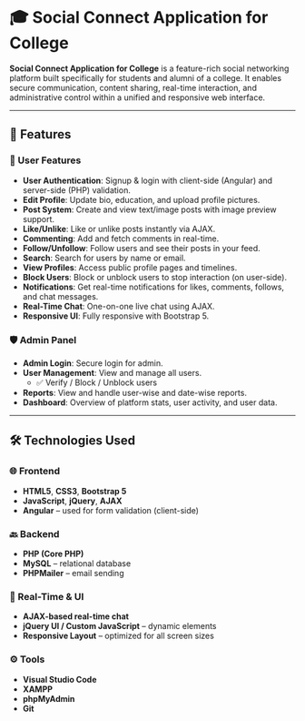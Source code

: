 # 🎓 Social Connect Application for College

**Social Connect Application for College** is a feature-rich social networking platform built specifically for students and alumni of a college.
It enables secure communication, content sharing, real-time interaction, and administrative control within a unified and responsive web interface.


---

## 📌 Features

### 👥 User Features
- **User Authentication**: Signup & login with client-side (Angular) and server-side (PHP) validation.
- **Edit Profile**: Update bio, education, and upload profile pictures.
- **Post System**: Create and view text/image posts with image preview support.
- **Like/Unlike**: Like or unlike posts instantly via AJAX.
- **Commenting**: Add and fetch comments in real-time.
- **Follow/Unfollow**: Follow users and see their posts in your feed.
- **Search**: Search for users by name or email.
- **View Profiles**: Access public profile pages and timelines.
- **Block Users**: Block or unblock users to stop interaction (on user-side).
- **Notifications**: Get real-time notifications for likes, comments, follows, and chat messages.
- **Real-Time Chat**: One-on-one live chat using AJAX.
- **Responsive UI**: Fully responsive with Bootstrap 5.

### 🛡️ Admin Panel
- **Admin Login**: Secure login for admin.
- **User Management**: View and manage all users.
  - ✅ Verify / Block / Unblock users
- **Reports**: View and handle user-wise and date-wise reports.
- **Dashboard**: Overview of platform stats, user activity, and user data.


---

## 🛠️ Technologies Used

### 🌐 Frontend
- **HTML5**, **CSS3**, **Bootstrap 5**
- **JavaScript**, **jQuery**, **AJAX**
- **Angular** – used for form validation (client-side)

### 🔙 Backend
- **PHP (Core PHP)**
- **MySQL** – relational database
- **PHPMailer** – email sending

### 📲 Real-Time & UI
- **AJAX-based real-time chat** 
- **jQuery UI / Custom JavaScript** – dynamic elements
- **Responsive Layout** – optimized for all screen sizes

### ⚙️ Tools
- **Visual Studio Code** 
- **XAMPP**
- **phpMyAdmin**
- **Git**

